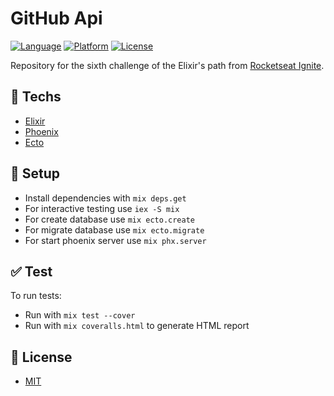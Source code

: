 # GitHub Api

[![Language](https://img.shields.io/badge/language-elixir-purple)](https://img.shields.io/badge/language-elixir-purple) [![Platform](https://img.shields.io/badge/platform-api-blueviolet)](https://img.shields.io/badge/platform-api-blueviolet) [![License](https://img.shields.io/badge/license-MIT-lightgrey)](/LICENSE)

Repository for the sixth challenge of the Elixir's path from [Rocketseat Ignite](https://rocketseat.com.br).

## :rocket: Techs

- [Elixir](https://elixir-lang.org/)
- [Phoenix](https://www.phoenixframework.org/)
- [Ecto](https://hexdocs.pm/ecto/Ecto.html)

## :wrench: Setup

- Install dependencies with `mix deps.get`
- For interactive testing use `iex -S mix`
- For create database use `mix ecto.create`
- For migrate database use `mix ecto.migrate`
- For start phoenix server use `mix phx.server`

## :white_check_mark: Test

To run tests:

- Run with `mix test --cover`
- Run with `mix coveralls.html` to generate HTML report

## :page_facing_up: License

- [MIT](/LICENSE.txt)
